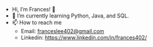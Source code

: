 - Hi, I’m Frances! 👋 
- 🌱 I’m currently learning Python, Java, and SQL.
- 📫 How to reach me 
  - Email: franceslee402@gmail.com
  - Linkedin: https://www.linkedin.com/in/frances402/

<!---
frances608/frances608 is a ✨ special ✨ repository because its `README.md` (this file) appears on your GitHub profile.
You can click the Preview link to take a look at your changes.
--->
